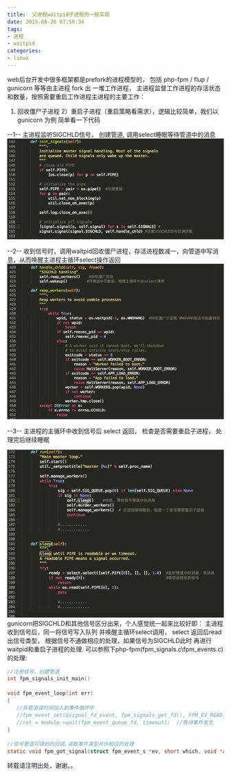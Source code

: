 ```yaml
---
title:  父进程waitpid子进程的一般实现
date: 2015-08-26 07:59:34
tags:
- 进程
- waitpid
categories:
- linux
---
```




web后台开发中很多框架都是prefork的进程模型的， 包括 php-fpm / flup / gunicorn 等等由主进程 fork 出
一堆工作进程， 主进程监督工作进程的存活状态和数量，按照需要重启工作进程主进程的主要工作： 
1) 回收僵尸子进程 
2）重启子进程（重启策略看需求），逻辑比较简单，我们以gunicorn 为例 简单看一下代码



--1-- 主进程监听SIGCHLD信号， 创建管道, 调用select睡眠等待管道中的消息
![](http://raw.githubusercontent.com/wangxuemin/myblog/master/pic_bak/waitpid-1.png) 


--2-- 收到信号时，调用waitpid回收僵尸进程，存活进程数减一，向管道中写消息，从而唤醒主进程主循环select操作返回
![](http://raw.githubusercontent.com/wangxuemin/myblog/master/pic_bak/waitpid-2.png) 


--3-- 主进程的主循环中收到信号后 select  返回， 检查是否需要重启子进程， 处理完后继续睡眠


![](http://raw.githubusercontent.com/wangxuemin/myblog/master/pic_bak/waitpid-3.png) 
gunicorn把SIGCHLD和其他信号区分出来，个人感觉统一起来比较好即： 主进程收到信号后，同一将信号写入队列
并唤醒主循环select调用， select 返回后read出信号类型， 根据信号不通做相应的处理，如果信号为SIGCHLD此时
再进行waitpid和重启子进程的处理.  可以参照下php-fpm(fpm_signals.c\fpm_events.c)的处理:

```c
//注册信号，创建管道
int fpm_signals_init_main()  

void fpm_event_loop(int err)
{
   //将管道读时间加入到事件循环中
   //fpm_event_set(&signal_fd_event, fpm_signals_get_fd(), FPM_EV_READ, &fpm_got_signal, NULL);   
   //ret = module->wait(fpm_event_queue_fd, timeout);  //等待事件发生
}

//信号管道可读的的回调,读取事件类型并作相应的处理
static void fpm_got_signal(struct fpm_event_s *ev, short which, void *arg) 
```
转载请注明出处，谢谢。。
